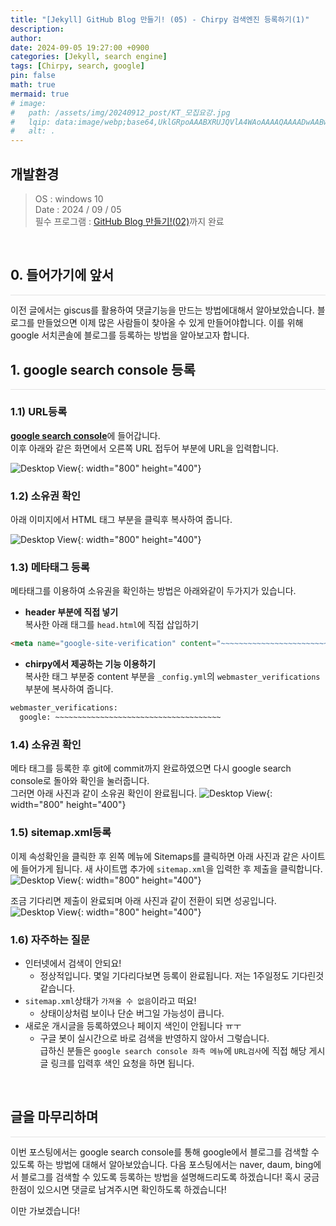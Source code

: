 ```yaml
---
title: "[Jekyll] GitHub Blog 만들기! (05) - Chirpy 검색엔진 등록하기(1)"
description: 
author:
date: 2024-09-05 19:27:00 +0900
categories: [Jekyll, search engine]
tags: [Chirpy, search, google]
pin: false
math: true
mermaid: true
# image:
#   path: /assets/img/20240912_post/KT_모집요강.jpg
#   lqip: data:image/webp;base64,UklGRpoAAABXRUJQVlA4WAoAAAAQAAAADwAABwAAQUxQSDIAAAARL0AmbZurmr57yyIiqE8oiG0bejIYEQTgqiDA9vqnsUSI6H+oAERp2HZ65qP/VIAWAFZQOCBCAAAA8AEAnQEqEAAIAAVAfCWkAALp8sF8rgRgAP7o9FDvMCkMde9PK7euH5M1m6VWoDXf2FkP3BqV0ZYbO6NA/VFIAAAA
#   alt: .
---
```


## **개발환경**
>OS : windows 10 <br/>
Date : 2024 / 09 / 05 <br/>
필수 프로그램 : [GitHub Blog 만들기!(02)](https://lucky-seoyounghyun.github.io/posts/Jekyll-GitHub-Blog-%EB%A7%8C%EB%93%A4%EA%B8%B0-(02)-Chirpy-%EC%A0%81%EC%9A%A9/)까지 완료

<br/>

## **0. 들어가기에 앞서**
<hr style="height: 0.5px; background-color: rgba(0, 0, 0, .1); border: none;" />
이전 글에서는 giscus를 활용하여 댓글기능을 만드는 방법에대해서 알아보았습니다.  
블로그를 만들었으면 이제 많은 사람들이 찾아올 수 있게 만들어야합니다.
이를 위해 google 서치콘솔에 블로그를 등록하는 방법을 알아보고자 합니다.

<br/>

## **1. google search console 등록**
<hr style="height: 0.5px; background-color: rgba(0, 0, 0, .1); border: none;" />

### **1.1) URL등록**  
[**google search console**](https://search.google.com/search-console/welcome)에 들어갑니다.  
이후 아래와 같은 화면에서 오른쪽 URL 접두어 부분에 URL을 입력합니다.

![Desktop View](/assets/img/20240905_post/search_console_01.JPG){: width="800" height="400"}

### **1.2) 소유권 확인**  
아래 이미지에서 HTML 태그 부분을 클릭후 복사하여 줍니다.

![Desktop View](/assets/img/20240905_post/search_console_02.JPG){: width="800" height="400"}

### **1.3) 메타태그 등록**  
메타태그를 이용하여 소유권을 확인하는 방법은 아래와같이 두가지가 있습니다.
- **header 부분에 직접 넣기**  
복사한 아래 태그를 `head.html`에 직접 삽입하기

```html
<meta name="google-site-verification" content="~~~~~~~~~~~~~~~~~~~~~~~~~~~~~~~~~~~~~" />
```
- **chirpy에서 제공하는 기능 이용하기**  
복사한 태그 부분중 content 부분을 `_config.yml`의 `webmaster_verifications`부분에 복사하여 줍니다.

```html
webmaster_verifications:
  google: ~~~~~~~~~~~~~~~~~~~~~~~~~~~~~~~~~~~~~
```

### **1.4) 소유권 확인**
메타 태그를 등록한 후 git에 commit까지 완료하였으면 다시 google search console로 돌아와 확인을 눌러줍니다.  
그러면 아래 사진과 같이 소유권 확인이 완료됩니다.
![Desktop View](/assets/img/20240905_post/search_console_03.JPG){: width="800" height="400"}

### **1.5) sitemap.xml등록**
이제 속성확인을 클릭한 후 왼쪽 메뉴에 Sitemaps를 클릭하면 아래 사진과 같은 사이트에 들어가게 됩니다.
새 사이트맵 추가에 `sitemap.xml`을 입력한 후 제출을 클릭합니다.
![Desktop View](/assets/img/20240905_post/search_console_04.JPG){: width="800" height="400"}

조금 기다리면 제출이 완료되며 아래 사진과 같이 전환이 되면 성공입니다.
![Desktop View](/assets/img/20240905_post/search_console_05.JPG){: width="800" height="400"}

### **1.6) 자주하는 질문**
- 인터넷에서 검색이 안되요!
  - 정상적입니다. 몇일 기다리다보면 등록이 완료됩니다. 저는 1주일정도 기다린것 같습니다.
- `sitemap.xml`상태가 `가져올 수 없음`이라고 떠요!
  - 상태이상처럼 보이나 단순 버그일 가능성이 큽니다.
- 새로운 개시글을 등록하였으나 페이지 색인이 안됩니다 ㅠㅜ
  - 구글 봇이 실시간으로 바로 검색을 반영하지 않아서 그렇습니다.  
  급하신 분들은 `google search console 좌측 메뉴`에 `URL검사`에 직접 해당 게시글 링크를 입력후 색인 요청을 하면 됩니다.

<br/>

## **글을 마무리하며**

<hr style="height: 0.5px; background-color: rgba(0, 0, 0, .1); border: none;" />

이번 포스팅에서는 google search console를 통해 google에서 블로그를 검색할 수 있도록 하는 방법에 대해서 알아보았습니다.
다음 포스팅에서는 naver, daum, bing에서 블로그를 검색할 수 있도록 등록하는 방법을 설명해드리도록 하겠습니다!
혹시 궁금한점이 있으시면 댓글로 남겨주시면 확인하도록 하겠습니다!

이만 가보겠습니다!

<br/>
